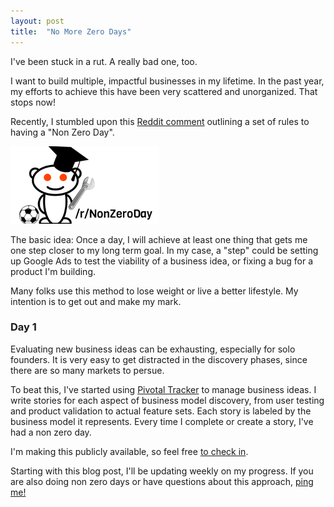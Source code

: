 ```yaml
---
layout: post
title:  "No More Zero Days"
---
```


I've been stuck in a rut. A really bad one, too.

I want to build multiple, impactful businesses in my lifetime. In the past year, my efforts to achieve this have been very scattered and unorganized. That stops now!

Recently, I stumbled upon this
[Reddit comment](https://www.reddit.com/r/getdisciplined/comments/1q96b5/i_just_dont_care_about_myself/cdah4af)
outlining a set of rules to having a "Non Zero Day". 

<img style='max-width: 25rem;' alt='No More Zero Days' src='/assets/img/zero_day.png'/>

The basic idea: Once a day, I will achieve at least one thing that gets me one step closer to my long term goal.
In my case, a "step" could be setting up Google Ads to test the viability of a business idea, or fixing a bug for a product I'm building. 

Many folks use this method to lose weight or live a better lifestyle. My intention is to get out and make my mark.

### Day 1

Evaluating new business ideas can be exhausting, especially for solo founders.
It is very easy to get distracted in the discovery phases, since there are so many markets to persue.

To beat this, I've started using [Pivotal Tracker]() to manage business ideas.
I write stories for each aspect of business model discovery, from user testing and product validation to actual feature sets.
Each story is labeled by the business model it represents. Every time I complete or create a story, I've had a non zero day.

I'm making this publicly available, so feel free [to check in](https://www.pivotaltracker.com/n/projects/1545081).

Starting with this blog post, I'll be updating weekly on my progress.
If you are also doing non zero days or have questions about this approach, [ping me!](https://twitter.com/bomatson)
